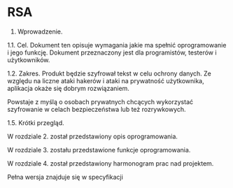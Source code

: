 # RSA

1. Wprowadzenie.

1.1. Cel.
Dokument ten opisuje wymagania jakie ma spełnić oprogramowanie i jego funkcję.
Dokument przeznaczony jest dla programistów, testerów i użytkowników.

1.2. Zakres.
Produkt będzie szyfrował tekst w celu ochrony danych.  Ze względu na liczne ataki hakerów i ataki na prywatność użytkownika, aplikacja okaże się dobrym rozwiązaniem.

Powstaje z myślą o osobach prywatnych chcących wykorzystać szyfrowanie w celach bezpieczeństwa lub też rozrywkowych.

1.5. Krótki przegląd.

W rozdziale 2. został przedstawiony opis oprogramowania.

W rozdziale 3. zostału przedstawione funkcje oprogramowania.

W rozdziale 4. został przedstawiony harmonogram prac nad projektem.

Pełna wersja znajduje się w specyfikacji
